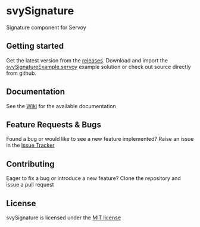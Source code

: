 # svySignature
Signature component for Servoy

Getting started
-------------

Get the latest version from the [releases](https://github.com/Servoy/svySignature/releases). Download and import the [svySignatureExample.servoy](https://github.com/Servoy/svySignature/releases) example solution or check out source directly from github.

Documentation
-------------
See the [Wiki](https://github.com/Servoy/svySignature/wiki) for the available documentation


Feature Requests & Bugs
-----------------------
Found a bug or would like to see a new feature implemented? Raise an issue in the [Issue Tracker](https://github.com/Servoy/svySignature/issues)


Contributing
-------------
Eager to fix a bug or introduce a new feature? Clone the repository and issue a pull request


License
-------
svySignature is licensed under the [MIT license](https://opensource.org/licenses/MIT)
